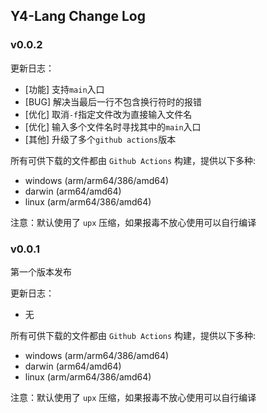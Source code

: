 ## Y4-Lang Change Log

### v0.0.2

更新日志：

- [功能] 支持`main`入口
- [BUG] 解决当最后一行不包含换行符时的报错
- [优化] 取消`-f`指定文件改为直接输入文件名
- [优化] 输入多个文件名时寻找其中的`main`入口
- [其他] 升级了多个`github actions`版本

所有可供下载的文件都由 `Github Actions` 构建，提供以下多种:

- windows (arm/arm64/386/amd64)
- darwin (arm64/amd64)
- linux (arm/arm64/386/amd64)

注意：默认使用了 `upx` 压缩，如果报毒不放心使用可以自行编译

### v0.0.1

第一个版本发布

更新日志：

- 无

所有可供下载的文件都由 `Github Actions` 构建，提供以下多种:

- windows (arm/arm64/386/amd64)
- darwin (arm64/amd64)
- linux (arm/arm64/386/amd64)

注意：默认使用了 `upx` 压缩，如果报毒不放心使用可以自行编译